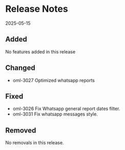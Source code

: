 # Release Notes
2025-05-15

## Added

No features added in this release

## Changed

- oml-3027 Optimized whatsapp reports 

## Fixed

- oml-3026 Fix Whatsapp general report dates filter.
- oml-3031 Fix whatsapp messages style.

## Removed

No removals in this release.
